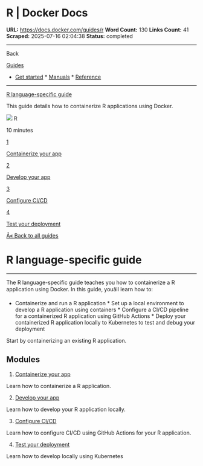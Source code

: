 # R | Docker Docs

**URL:** https://docs.docker.com/guides/r
**Word Count:** 130
**Links Count:** 41
**Scraped:** 2025-07-16 02:04:38
**Status:** completed

---

Back

[Guides](https://docs.docker.com/guides/)

  * [Get started](https://docs.docker.com/get-started/)   * [Manuals](https://docs.docker.com/manuals/)   * [Reference](https://docs.docker.com/reference/)

* * *

[R language-specific guide](https://docs.docker.com/guides/r/)

This guide details how to containerize R applications using Docker.

![](https://cdn.jsdelivr.net/gh/devicons/devicon@latest/icons/r/r-original.svg) R

10 minutes

[1](https://docs.docker.com/guides/r/containerize/)

[Containerize your app](https://docs.docker.com/guides/r/containerize/)

[2](https://docs.docker.com/guides/r/develop/)

[Develop your app](https://docs.docker.com/guides/r/develop/)

[3](https://docs.docker.com/guides/r/configure-ci-cd/)

[Configure CI/CD](https://docs.docker.com/guides/r/configure-ci-cd/)

[4](https://docs.docker.com/guides/r/deploy/)

[Test your deployment](https://docs.docker.com/guides/r/deploy/)

[Â« Back to all guides](https://docs.docker.com/guides/)

# R language-specific guide

* * *

The R language-specific guide teaches you how to containerize a R application using Docker. In this guide, youâll learn how to:

  * Containerize and run a R application   * Set up a local environment to develop a R application using containers   * Configure a CI/CD pipeline for a containerized R application using GitHub Actions   * Deploy your containerized R application locally to Kubernetes to test and debug your deployment

Start by containerizing an existing R application.

## Modules

  1. [Containerize your app](https://docs.docker.com/guides/r/containerize/)

Learn how to containerize a R application.

  2. [Develop your app](https://docs.docker.com/guides/r/develop/)

Learn how to develop your R application locally.

  3. [Configure CI/CD](https://docs.docker.com/guides/r/configure-ci-cd/)

Learn how to configure CI/CD using GitHub Actions for your R application.

  4. [Test your deployment](https://docs.docker.com/guides/r/deploy/)

Learn how to develop locally using Kubernetes